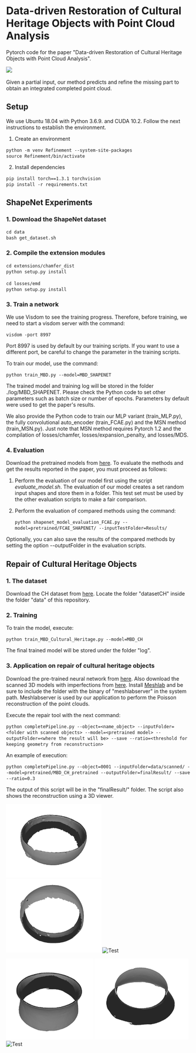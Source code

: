 # Data-driven Restoration of Cultural Heritage Objects with Point Cloud Analysis
Pytorch code for the paper "Data-driven Restoration of Cultural Heritage Objects with Point Cloud Analysis".

![](figs/main.gif)

Given a partial input, our method predicts and refine the missing part to obtain an integrated completed point cloud.

## Setup
We use Ubuntu 18.04 with Python 3.6.9. and CUDA 10.2. Follow the next instructions to establish the environment.

1. Create an environment
~~~
python -m venv Refinement --system-site-packages
source Refinement/bin/activate
~~~

2. Install dependencies
~~~
pip install torch==1.3.1 torchvision
pip install -r requirements.txt
~~~

## ShapeNet Experiments
### 1. Download the ShapeNet dataset
~~~
cd data
bash get_dataset.sh
~~~

### 2. Compile the extension modules
~~~
cd extensions/chamfer_dist
python setup.py install

cd losses/emd
python setup.py install
~~~

### 3. Train a network
We use Visdom to see the training progress. Therefore, before training, we need to start a visdom server with the command:

~~~
visdom -port 8997
~~~

Port 8997 is used by default by our training scripts. If you want to use a different port, be careful to change the parameter in the training scripts.

To train our model, use the command:
~~~
python train_MBD.py --model=MBD_SHAPENET
~~~

The trained model and training log will be stored in the folder ./log/MBD_SHAPENET. Please check the Python code to set other parameters such as batch size or number of epochs. Parameters by default were used to get the paper's results.

We also provide the Python code to train our MLP variant (train_MLP.py), the fully convolutional auto_encoder (train_FCAE.py) and the MSN method (train_MSN.py). Just note that MSN method requires Pytorch 1.2 and the compilation of losses/chamfer, losses/expansion_penalty, and losses/MDS.

### 4. Evaluation
Download the pretrained models from [here](https://drive.google.com/drive/folders/14i51epgfmftfBY4R569XZl6Ia9GLWJA_?usp=sharing). To evaluate the methods and get the results reported in the paper, you must proceed as follows:

1. Perform the evaluation of our model first using the script *evaluate_model.sh*. The evaluation of our model creates a set random input shapes and store them in a folder. This test set must be used by the other evaluation scripts to make a fair comparison. 

2. Perform the evaluation of compared methods using the command:
    ~~~
    python shapenet_model_evaluation_FCAE.py --model=pretrained/FCAE_SHAPENET/ --inputTestFolder=Results/
    ~~~

Optionally, you can also save the results of the compared methods by setting the option --outputFolder in the evaluation scripts.

## Repair of Cultural Heritage Objects
### 1. The dataset
Download the CH dataset from [here](https://drive.google.com/file/d/1PEqrrz_FAKFEFb8GT6HNcjpGvi7JsOdq/view?usp=sharing). Locate the folder "datasetCH" inside the folder "data" of this repository.

### 2. Training
To train the model, execute:

~~~
python train_MBD_Cultural_Heritage.py --model=MBD_CH
~~~

The final trained model will be stored under the folder "log".

### 3. Application on repair of cultural heritage objects

Download the pre-trained neural network from [here](https://drive.google.com/file/d/1-Pbl3RUprMbaEbpQxvRWjxtV4wJobo0b/view?usp=sharing). Also download the scanned 3D models with imperfections from [here](https://drive.google.com/file/d/1VQI0pLsznhn62QL_aZxJqlBRnu33h0o6/view?usp=sharing). Install [Meshlab](https://www.meshlab.net/) and be sure to include the folder with the binary of "meshlabserver" in the system path. Meshlabserver is used by our application to perform the Poisson reconstruction of the point clouds.

Execute the repair tool with the next command:

~~~
python completePipeline.py --object=<name_object> --inputFolder=<folder with scanned objects> --model=<pretrained model> --outputFolder=<where the result will be> --save --ratio=<threshold for keeping geometry from reconstruction>
~~~

An example of execution:

~~~
python completePipeline.py --object=0001 --inputFolder=data/scanned/ --model=pretrained/MBD_CH_pretrained --outputFolder=finalResult/ --save --ratio=0.3
~~~

The output of this script will be in the "finalResult/" folder. The script also shows the reconstruction using a 3D viewer. 

<img src="figs/test1.png" alt="Test"
	height="200" />
<img src="figs/test2.png" alt="Test"
	height="200" />
<img src="figs/test.gif" alt="Test"
	height="200" />


<img src="figs/test36_1.png" alt="Test"
	height="220" />
<img src="figs/test36_2.png" alt="Test"
	height="220" />
<img src="figs/test36.gif" alt="Test"
	height="220" />
